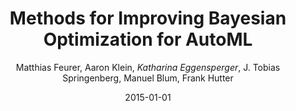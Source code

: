---
title: "Methods for Improving Bayesian Optimization for AutoML"
author: "Matthias Feurer, Aaron Klein, *Katharina Eggensperger*, J. Tobias Springenberg, Manuel Blum, Frank Hutter"
collection: publications
permalink: /publication/2015-ImproveBO
date: 2015-01-01
venue: "ICML Workshop on Automated Machine Learning (AutoML'15)"
pdf: 'https://ml.informatik.uni-freiburg.de/wp-content/uploads/papers/15-AUTOML-AutoML.pdf'
poster: 'https://ml.informatik.uni-freiburg.de/wp-content/uploads/papers/15-AUTOML-AutoML-poster.pdf'
slides: 'https://ml.informatik.uni-freiburg.de/wp-content/uploads/papers/15-AUTOML-AutoML-slides.pdf'
---